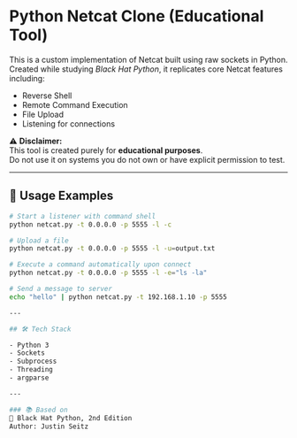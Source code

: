 # Python Netcat Clone (Educational Tool)

This is a custom implementation of Netcat built using raw sockets in Python.  
Created while studying *Black Hat Python*, it replicates core Netcat features including:

- Reverse Shell
- Remote Command Execution
- File Upload
- Listening for connections

⚠️ **Disclaimer:**  
This tool is created purely for **educational purposes**.  
Do not use it on systems you do not own or have explicit permission to test.

---

## 🧪 Usage Examples

```bash
# Start a listener with command shell
python netcat.py -t 0.0.0.0 -p 5555 -l -c

# Upload a file
python netcat.py -t 0.0.0.0 -p 5555 -l -u=output.txt

# Execute a command automatically upon connect
python netcat.py -t 0.0.0.0 -p 5555 -l -e="ls -la"

# Send a message to server
echo "hello" | python netcat.py -t 192.168.1.10 -p 5555

---

## 🛠 Tech Stack

- Python 3
- Sockets
- Subprocess
- Threading
- argparse

---

### 📚 Based on
📘 Black Hat Python, 2nd Edition
Author: Justin Seitz
